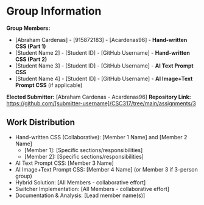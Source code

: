 # Group Information

**Group Members:**
- [Abraham Cardenas] - [915872183] - [Acardenas96] - **Hand-written CSS (Part 1)**
- [Student Name 2] - [Student ID] - [GitHub Username] - **Hand-written CSS (Part 2)**
- [Student Name 3] - [Student ID] - [GitHub Username] - **AI Text Prompt CSS**
- [Student Name 4] - [Student ID] - [GitHub Username] - **AI Image+Text Prompt CSS** (if applicable)

**Elected Submitter:** [Abraham Cardenas - Acardenas96]
**Repository Link:** https://github.com/[submitter-username]/CSC317/tree/main/assignments/3

## Work Distribution
- Hand-written CSS (Collaborative): [Member 1 Name] and [Member 2 Name]
  - [Member 1]: [Specific sections/responsibilities]
  - [Member 2]: [Specific sections/responsibilities]
- AI Text Prompt CSS: [Member 3 Name]
- AI Image+Text Prompt CSS: [Member 4 Name] (or Member 3 if 3-person group)
- Hybrid Solution: [All Members - collaborative effort]
- Switcher Implementation: [All Members - collaborative effort]
- Documentation & Analysis: [Lead member name(s)]